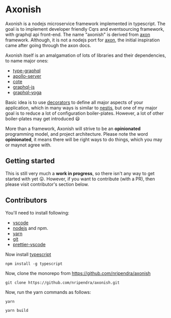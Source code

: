 # Axonish

Axonish is a nodejs microservice framework implemented in typescript. The goal is to implement developer friendly Cqrs and eventsourcing
framework, with graphql api front-end. The name "axonish" is derived from [axon](https://axoniq.io/) framework. Although, it is not a nodejs
port for [axon](https://axoniq.io/), the initial inspiration came after going through the axon docs.

Axonish itself is an amalgamation of lots of libraries and their dependencies, to name major ones:

- [type-graphql](https://github.com/19majkel94/type-graphql)
- [apollo-server](https://github.com/apollographql/apollo-server)
- [cote](https://github.com/dashersw/cote)
- [graphql-js](https://github.com/graphql/graphql-js)
- [graphql-yoga](https://github.com/prisma/graphql-yoga)

Basic idea is to use [decorators](https://www.typescriptlang.org/docs/handbook/decorators.html) to define all major aspects of your application,
which in many ways is similar to [nestjs](https://nestjs.com/), but one of my major goal is to reduce a lot of configuration boiler-plates.
However, a lot of other boiler-plates may get introduced 😃

More than a framework, Axonish will strive to be an **opinionated** programming model, and project architecture. Please note the word **opinionated**,
it means there will be right ways to do things, which you may or maynot agree with.

## Getting started

This is still very much a **work in progress**, so there isn't any way to get started with yet 😛. However, if you want to contribute (with a PR),
then please visit contributor's section below.

## Contributors

You'll need to install following:

- [vscode](https://code.visualstudio.com/download)
- [nodejs](https://nodejs.org/en/download/current/) and npm.
- [yarn](https://yarnpkg.com/lang/en/docs/install/)
- [git](https://git-scm.com/downloads)
- [prettier-vscode](https://marketplace.visualstudio.com/items?itemName=esbenp.prettier-vscode)

Now install [typescript](https://www.typescriptlang.org/)

```
npm install -g typescript
```

Now, clone the monorepo from https://github.com/nripendra/axonish

```
git clone https://github.com/nripendra/axonish.git
```

Now, run the yarn commands as follows:

```
yarn
```

```
yarn build
```
